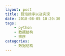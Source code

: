 ```yaml
---
layout: post
title: 冒泡排序以及实现
date: 2018-08-05 10:20:30
tags: 
    - python
    - 数据结构
    - 排序
categories: 
    - 数据结构
---
```


